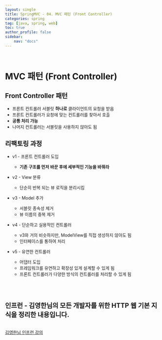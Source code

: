 ```yaml
---
layout: single
title: SpringMVC - 04. MVC 패턴 (Front Controller)
categories: spring
tag: [java, spring, web]
toc: true 
author_profile: false
sidebar:
    nav: "docs"
---
```


<br/>

# MVC 패턴 (Front Controller)

## Front Controller 패턴

- 프론트 컨트롤러 서블릿 **하나로** 클라이언트의 요청을 받음
- 프론트 컨트롤러가 요청에 맞는 컨트롤러를 찾아서 호출
- **공통 처리 가능**
- 나머지 컨트롤러는 서블릿을 사용하지 않아도 됨

## 리팩토링 과정

- v1 - 프론트 컨트롤러 도입
  - **기존 구조를 먼저 바꾼 후에 세부적인 기능을 바꿔라**

- v2 - View 분류
  - 단순히 반복 되는 뷰 로직을 분리시킴
- v3 - Model 추가
  - 서블릿 종속성 제거
  - 뷰 이름의 중복 제거
- v4 - 단순하고 실용적인 컨트롤러
  - v3와 거의 비슷하지만, ModelView를 직접 생성하지 않아도 됨
  - 인터페이스를 통하여 처리
- v5 - 유연한 컨트롤러
  - 어댑터 도입
  - 프레임워크를 유연하고 확장성 있게 설계할 수 있게 됨
  - 프론트 컨트롤러가 다양한 방식의 컨트롤러를 처리할 수 있게 됨

 <br/>




<div class='notice--warning'>
    <br/>
    <h2>
       인프런 - 김영한님의 <strong>모든 개발자를 위한 HTTP 웹 기본 지식</strong>을 정리한 내용입니다. <br/> 
    </h2><br/>
    <a href="https://www.inflearn.com/course/http-%EC%9B%B9-%EB%84%A4%ED%8A%B8%EC%9B%8C%ED%81%AC/dashboard" class="btn btn--info">김영한님 인프런 강의</a><br/>
    <br/>
</div>
